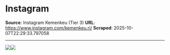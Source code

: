 # Instagram

**Source**: Instagram Kemenkeu (Tier 3)
**URL**: https://www.instagram.com/kemenkeu.ri/
**Scraped**: 2025-10-07T22:29:33.797058

---

![](https://www.instagram.com/kemenkeu.ri/)![](https://www.instagram.com/kemenkeu.ri/)
